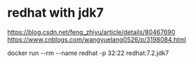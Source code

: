 # redhat with jdk7
https://blog.csdn.net/feng_zhiyu/article/details/80467690
https://www.cnblogs.com/wangyuelang0526/p/3198084.html

docker run --rm --name redhat -p 32:22 redhat:7.2.jdk7
